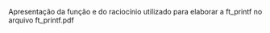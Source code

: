Apresentação da função e do raciocínio utilizado para elaborar a ft_printf no arquivo ft_printf.pdf

